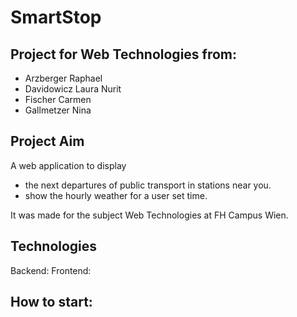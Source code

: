 # SmartStop

## Project for Web Technologies from:

* Arzberger Raphael
* Davidowicz Laura Nurit
* Fischer Carmen
* Gallmetzer Nina

## Project Aim
A web application to display 
* the next departures of public transport in stations near you. 
* show the hourly weather for a user set time.

It was made for the subject Web Technologies at FH Campus Wien.

## Technologies
Backend: 
Frontend: 

## How to start:
